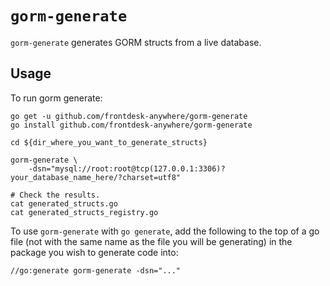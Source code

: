 # `gorm-generate`

`gorm-generate` generates GORM structs from a live database.

## Usage

To run gorm generate:

```
go get -u github.com/frontdesk-anywhere/gorm-generate
go install github.com/frontdesk-anywhere/gorm-generate

cd ${dir_where_you_want_to_generate_structs}

gorm-generate \
    -dsn="mysql://root:root@tcp(127.0.0.1:3306)?your_database_name_here/?charset=utf8"

# Check the results.
cat generated_structs.go
cat generated_structs_registry.go
```

To use `gorm-generate` with `go generate`, add the following to the top of a go file (not with the
same name as the file you will be generating) in the package you wish to generate code into:

```
//go:generate gorm-generate -dsn="..."
```
